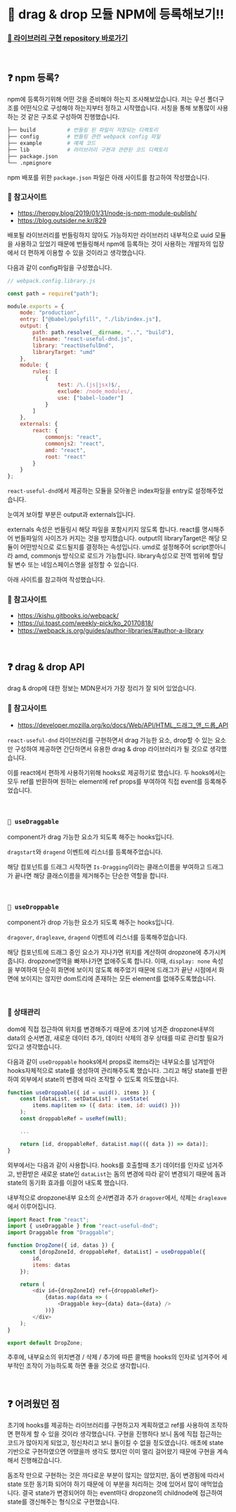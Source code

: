 # 🌈 drag & drop 모듈 NPM에 등록해보기!!

### [👏 라이브러리 구현 repository 바로가기](https://github.com/YukJiSoo/react-useful-dnd)

<br>

## ❓ npm 등록?

npm에 등록하기위해 어떤 것을 준비해야 하는지 조사해보았습니다. 저는 우선 폴더구조를 어떤식으로 구성해야 하는지부터 정하고 시작했습니다. 서칭을 통해 보통많이 사용하는 것 같은 구조로 구성하여 진행했습니다.

```bash
├── build          # 번들링 된 파일이 저장되는 디렉토리
├── config         # 번들링 관련 webpack config 파일
├── example        # 예제 코드
├── lib            # 라이브러리 구현과 관련된 코드 디렉토리
├── package.json
└── .npmignore
```

npm 배포를 위한 `package.json` 파일은 아래 사이트를 참고하여 작성했습니다.

### 📝 참고사이트

- https://heropy.blog/2019/01/31/node-js-npm-module-publish/
- https://blog.outsider.ne.kr/829

배포될 라이브러리를 번들링하지 않아도 가능하지만 라이브러리 내부적으로 uuid 모듈을 사용하고 있었기 때문에 번들링해서 npm에 등록하는 것이 사용하는 개발자의 입장에서 더 편하게 이용할 수 있을 것이라고 생각했습니다.

다음과 같이 config파일을 구성했습니다.

```javascript
// webpack.config.library.js

const path = require("path");

module.exports = {
	mode: "production",
	entry: ["@babel/polyfill", "./lib/index.js"],
	output: {
		path: path.resolve(__dirname, "..", "build"),
		filename: "react-useful-dnd.js",
		library: "reactUsefulDnd",
		libraryTarget: "umd"
	},
	module: {
		rules: [
			{
				test: /\.(js|jsx)$/,
				exclude: /node_modules/,
				use: ["babel-loader"]
			}
		]
	},
	externals: {
		react: {
			commonjs: "react",
			commonjs2: "react",
			amd: "react",
			root: "react"
		}
	}
};
```

`react-useful-dnd`에서 제공하는 모듈을 모아놓은 index파일을 entry로 설정해주었습니다.

눈여겨 보아할 부분은 output과 externals입니다.

externals 속성은 번들링시 해당 파일을 포함시키지 않도록 합니다. react를 명시해주어 번들파일의 사이즈가 커지는 것을 방지했습니다.
output의 libraryTarget은 해당 모듈이 어떤방식으로 로드될지를 결정하는 속성입니다. umd로 설정해주어 script뿐아니라 amd, commonjs 방식으로 로드가 가능합니다. library속성으로 전역 범위에 할당될 변수 또는 네임스페이스명을 설정할 수 있습니다.

아래 사이트를 참고하여 작성했습니다.

### 📝 참고사이트

- https://kishu.gitbooks.io/webpack/
- https://ui.toast.com/weekly-pick/ko_20170818/
- https://webpack.js.org/guides/author-libraries/#author-a-library

<br>

## ❓ drag & drop API

drag & drop에 대한 정보는 MDN문서가 가장 정리가 잘 되어 있었습니다.

### 📝 참고사이트

- https://developer.mozilla.org/ko/docs/Web/API/HTML_드래그_앤_드롭_API

`react-useful-dnd` 라이브러리를 구현하면서 drag 가능한 요소, drop할 수 있는 요소만 구성하여 제공하면 간단하면서 유용한 drag & drop 라이브러리가 될 것으로 생각했습니다.

이를 react에서 편하게 사용하기위해 hooks로 제공하기로 했습니다. 두 hooks에서는 모두 ref를 반환하며 원하는 element에 ref props를 부여하여 직접 event를 등록해주었습니다.

<br>

### `🎇 useDraggable`

component가 drag 가능한 요소가 되도록 해주는 hooks입니다.

`dragstart`와 `dragend` 이벤트에 리스너를 등록해주었습니다.

해당 컴포넌트를 드래그 시작하면 `Is-Dragging`이라는 클래스이름을 부여하고 드래그가 끝나면 해당 클래스이름을 제거해주는 단순한 역할을 합니다.

<br>

### `🌁 useDroppable`

component가 drop 가능한 요소가 되도록 해주는 hooks입니다.

`dragover`, `dragleave`, `dragend` 이벤트에 리스너를 등록해주었습니다.

해당 컴포넌트에 드래그 중인 요소가 지나가면 위치를 계산하여 dropzone에 추가시켜줍니다. dropzone영역을 빠져나가면 없애주도록 합니다. 이때, `display: none` 속성을 부여하여 단순히 화면에 보이지 않도록 해주었기 때문에 드래그가 끝난 시점에서 화면에 보이지는 않지만 dom트리에 존재하는 모든 element를 없애주도록했습니다.

<br>

### 🙉 상태관리

dom에 직접 접근하여 위치를 변경해주기 때문에 초기에 넘겨준 dropzone내부의 data의 순서변경, 새로운 데이터 추가, 데이터 삭제의 경우 상태를 따로 관리할 필요가 있다고 생각했습니다.

다음과 같이 `useDroppable` hooks에서 props로 items라는 내부요소를 넘겨받아 hooks자체적으로 state를 생성하여 관리해주도록 했습니다. 그리고 해당 state를 반환하여 외부에서 state의 변경에 따라 조작할 수 있도록 의도했습니다.

```js
function useDroppable({ id = uuid(), items }) {
	const [dataList, setDataList] = useState(
		items.map(item => ({ data: item, id: uuid() }))
    );
    const droppableRef = useRef(null);

    ...

    return [id, droppableRef, dataList.map(({ data }) => data)];
}
```

외부에서는 다음과 같이 사용합니다. hooks를 호출할때 초기 데이터를 인자로 넘겨주고, 반환받은 새로운 state인 `dataList`는 돔의 변경에 따라 같이 변경되기 때문에 돔과 state의 동기화 효과를 이끌어 내도록 했습니다.

내부적으로 dropzone내부 요소의 순서변경과 추가 `dragover`에서, 삭제는 `dragleave`에서 이루어집니다.

```javascript
import React from "react";
import { useDraggable } from "react-useful-dnd";
import Draggable from "Draggable";

function DropZone({ id, datas }) {
	const [dropZoneId, droppableRef, dataList] = useDroppable({
		id,
		items: datas
	});

	return (
		<div id={dropZoneId} ref={droppableRef}>
			{datas.map(data => (
				<Draggable key={data} data={data} />
			))}
		</div>
	);
}

export default DropZone;
```

추후에, 내부요소의 위치변경 / 삭제 / 추가에 따른 콜백을 hooks의 인자로 넘겨주어 세부적인 조작이 가능하도록 하면 좋을 것으로 생각합니다.

<br>

## ❓ 어려웠던 점

초기에 hooks를 제공하는 라이브러리를 구현하고자 계획하였고 ref를 사용하여 조작하면 편하게 할 수 있을 것이라 생각했습니다. 구현을 진행하다 보니 돔에 직접 접근하는 코드가 많아지게 되었고, 정신차리고 보니 돌이킬 수 없을 정도였습니다. 애초에 state기반으로 구현하였으면 어땠을까 생각도 했지만 이미 멀리 걸어왔기 때문에 구현을 계속해서 진행해갔습니다.

돔조작 만으로 구현하는 것은 까다로운 부분이 많지는 않았지만, 돔이 변경됨에 따라서 state 또한 동기화 되어야 하기 때문에 이 부분을 처리하는 것에 있어서 많이 애먹었습니다. 결국 state가 변경되어야 하는 event마다 dropzone의 childnode에 접근하여 state를 갱신해주는 형식으로 구현했습니다.
